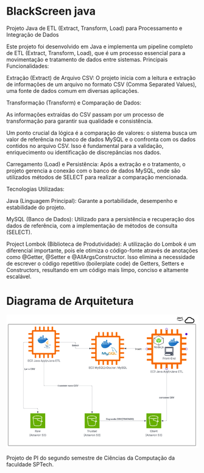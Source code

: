 # BlackScreen java
Projeto Java de ETL (Extract, Transform, Load) para Processamento e Integração de Dados

Este projeto foi desenvolvido em Java e implementa um pipeline completo de ETL (Extract, Transform, Load), que é um processo essencial para a movimentação e tratamento de dados entre sistemas.
Principais Funcionalidades:

Extração (Extract) de Arquivo CSV: O projeto inicia com a leitura e extração de informações de um arquivo no formato CSV (Comma Separated Values), uma fonte de dados comum em diversas aplicações.

Transformação (Transform) e Comparação de Dados:

As informações extraídas do CSV passam por um processo de transformação para garantir sua qualidade e consistência.

Um ponto crucial da lógica é a comparação de valores: o sistema busca um valor de referência no banco de dados MySQL e o confronta com os dados contidos no arquivo CSV. Isso é fundamental para a validação, enriquecimento ou identificação de discrepâncias nos dados.

Carregamento (Load) e Persistência: Após a extração e o tratamento, o projeto gerencia a conexão com o banco de dados MySQL, onde são utilizados métodos de SELECT para realizar a comparação mencionada.

Tecnologias Utilizadas:

Java (Linguagem Principal): Garante a portabilidade, desempenho e estabilidade do projeto.

MySQL (Banco de Dados): Utilizado para a persistência e recuperação dos dados de referência, com a implementação de métodos de consulta (SELECT).

Project Lombok (Biblioteca de Produtividade): A utilização do Lombok é um diferencial importante, pois ele otimiza o código-fonte através de anotações como @Getter, @Setter e @AllArgsConstructor. Isso elimina a necessidade de escrever o código repetitivo (boilerplate code) de Getters, Setters e Constructors, resultando em um código mais limpo, conciso e altamente escalável.

# Diagrama de Arquitetura
![Diagrama de Arquitetura](src/img/img.png)


Projeto de PI do segundo semestre de Ciências da Computação da faculdade SPTech.

